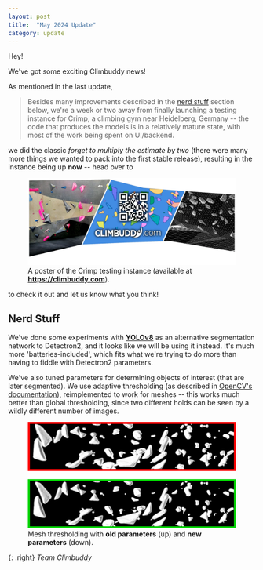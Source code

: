 ```yaml
---
layout: post
title:  "May 2024 Update"
category: update
---
```


Hey!

We've got some exciting Climbuddy news!

As mentioned in the last update,

> Besides many improvements described in the [nerd stuff](#nerd-stuff) section below, we're a week or two away from finally launching a testing instance for Crimp, a climbing gym near Heidelberg, Germany -- the code that produces the models is in a relatively mature state, with most of the work being spent on UI/backend.

we did the classic _forget to multiply the estimate by two_ (there were many more things we wanted to pack into the first stable release), resulting in the instance being up **now** -- head over to

<figure class="center standout">
<a href="https://climbuddy.com/">
  <img src="/assets/2024-05-crimp.webp" alt="A poster for the Crimp testing instance." class="hover">
</a>
  <figcaption>A poster of the Crimp testing instance (available at <strong><a href="https://www.climbuddy.com">https://climbuddy.com</a></strong>).</figcaption>
</figure>

to check it out and let us know what you think!

## Nerd Stuff

We've done some experiments with **[YOLOv8](https://github.com/ultralytics/ultralytics)** as an alternative segmentation network to Detectron2, and it looks like we will be using it instead.
It's much more 'batteries-included', which fits what we're trying to do more than having to fiddle with Detectron2 parameters.

We've also tuned parameters for determining objects of interest (that are later segmented).
We use adaptive thresholding (as described in [OpenCV's documentation](https://docs.opencv.org/4.x/d7/d4d/tutorial_py_thresholding.html)), reimplemented to work for meshes -- this works much better than global thresholding, since two different holds can be seen by a wildly different number of images.

<figure class="center standout">
  <img src="/assets/2024-05-thresholding.webp" alt="Thresholding comparison.">
  <figcaption>Mesh thresholding with <strong>old parameters</strong> (up) and <strong>new parameters</strong> (down).</figcaption>
</figure>

{: .right}
_Team Climbuddy_

